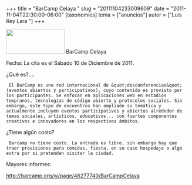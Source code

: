 +++
title = "BarCamp Celaya "
slug = "20111104233009609"
date = "2011-11-04T22:30:00-06:00"
[taxonomies]
tema = ["anuncios"]
autor = ["Luis Rey Lara "]
+++

<a href="http://www.glib.org.mx/images/articles/20111104233009609_1_original.png" title="Ver imagen sin proporción"><img width="159" height="66" src="http://www.glib.org.mx/images/articles/20111104233009609_1.png" alt=""></a>
BarCamp Celaya

Fecha: La cita es el Sábado 10 de Diciembre de 2011.

¿Qué es?….

<!-- more -->
     El BarCamp es una red internacional de &quot;desconferencias&quot; (eventos abiertos y participativos), cuyo contenido es provisto por los participantes. Se enfocan en aplicaciones web en estadios tempranos, tecnologías de código abierto y protocolos sociales. Sin embargo, este tipo de encuentros han ampliado su temática y actualmente incluyen eventos participativos y abiertos alrededor de temas sociales, artísticos, educativos... con fuertes componentes creativos e innovadores en los respectivos ámbitos.

¿Tiene algún costo?

     Barcamp no tiene costo. La entrada es libre, sin embargo hay que traer provisiones para comidas, fiesta, en su caso hospedaje o algo extra por si pretenden visitar la ciudad.

Mayores informes:

<a href="http://barcamp.org/w/page/46277740/BarCampCelaya">http://barcamp.org/w/page/46277740/BarCampCelaya</a>

